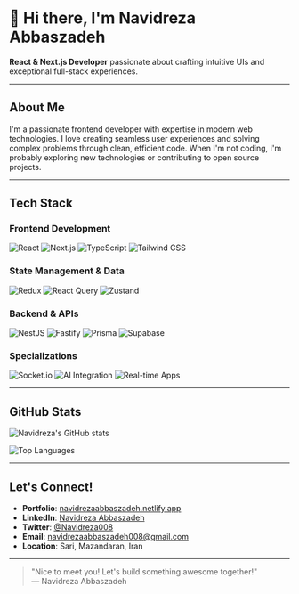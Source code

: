 # 👋 Hi there, I'm Navidreza Abbaszadeh 

**React & Next.js Developer** passionate about crafting intuitive UIs and exceptional full-stack experiences.

---

## About Me

I'm a passionate frontend developer with expertise in modern web technologies. I love creating seamless user experiences and solving complex problems through clean, efficient code. When I'm not coding, I'm probably exploring new technologies or contributing to open source projects.

---

## Tech Stack

### Frontend Development
![React](https://img.shields.io/badge/React-20232A?style=for-the-badge&logo=react&logoColor=61DAFB)
![Next.js](https://img.shields.io/badge/Next.js-000000?style=for-the-badge&logo=next.js&logoColor=white)
![TypeScript](https://img.shields.io/badge/TypeScript-007ACC?style=for-the-badge&logo=typescript&logoColor=white)
![Tailwind CSS](https://img.shields.io/badge/Tailwind_CSS-38B2AC?style=for-the-badge&logo=tailwind-css&logoColor=white)

### State Management & Data
![Redux](https://img.shields.io/badge/Redux-593D88?style=for-the-badge&logo=redux&logoColor=white)
![React Query](https://img.shields.io/badge/React_Query-FF4154?style=for-the-badge&logo=ReactQuery&logoColor=white)
![Zustand](https://img.shields.io/badge/Zustand-000000?style=for-the-badge)

### Backend & APIs
![NestJS](https://img.shields.io/badge/NestJS-E0234E?style=for-the-badge&logo=nestjs&logoColor=white)
![Fastify](https://img.shields.io/badge/Fastify-000000?style=for-the-badge&logo=fastify&logoColor=white)
![Prisma](https://img.shields.io/badge/Prisma-2D3748?style=for-the-badge&logo=prisma&logoColor=white)
![Supabase](https://img.shields.io/badge/Supabase-3ECF8E?style=for-the-badge&logo=supabase&logoColor=white)

### Specializations
![Socket.io](https://img.shields.io/badge/Socket.io-010101?style=for-the-badge&logo=socket.io&logoColor=white)
![AI Integration](https://img.shields.io/badge/AI_Integration-FF6B6B?style=for-the-badge)
![Real-time Apps](https://img.shields.io/badge/Real_time-4ECDC4?style=for-the-badge)

---

## GitHub Stats

![Navidreza's GitHub stats](https://github-readme-stats.vercel.app/api?username=Navidreza80&show_icons=true&theme=radical)

![Top Languages](https://github-readme-stats.vercel.app/api/top-langs/?username=Navidreza80&layout=compact&theme=radical)

---

## Let's Connect!

- **Portfolio**: [navidrezaabbaszadeh.netlify.app](https://navidrezaabbaszadeh.netlify.app)
- **LinkedIn**: [Navidreza Abbaszadeh](https://www.linkedin.com/in/navidabbaszadeh)
- **Twitter**: [@Navidreza008](https://x.com/Navidreza008)
- **Email**: [navidrezaabbaszadeh008@gmail.com](mailto:navidrezaabbaszadeh008@gmail.com)
- **Location**: Sari, Mazandaran, Iran

---

> "Nice to meet you! Let's build something awesome together!"  
> — Navidreza Abbaszadeh
